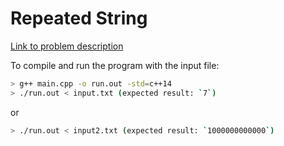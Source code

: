 # Repeated String
[Link to problem description](https://www.hackerrank.com/challenges/repeated-string/problem)


To compile and run the program with the input file:

```bash
> g++ main.cpp -o run.out -std=c++14
> ./run.out < input.txt (expected result: `7`)
```
or
```bash
> ./run.out < input2.txt (expected result: `1000000000000`)
```
